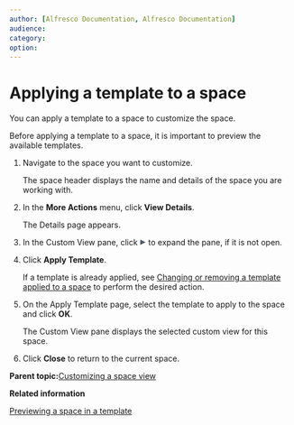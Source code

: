 ```yaml
---
author: [Alfresco Documentation, Alfresco Documentation]
audience: 
category: 
option: 
---
```


# Applying a template to a space

You can apply a template to a space to customize the space.

Before applying a template to a space, it is important to preview the available templates.

1.  Navigate to the space you want to customize.

    The space header displays the name and details of the space you are working with.

2.  In the **More Actions** menu, click **View Details**.

    The Details page appears.

3.  In the Custom View pane, click ![Expand](../images/im-expand.png) to expand the pane, if it is not open.

4.  Click **Apply Template**.

    If a template is already applied, see [Changing or removing a template applied to a space](tuh-spaces-template-changeremove.md) to perform the desired action.

5.  On the Apply Template page, select the template to apply to the space and click **OK**.

    The Custom View pane displays the selected custom view for this space.

6.  Click **Close** to return to the current space.


**Parent topic:**[Customizing a space view](../concepts/cuh-spaces-customize.md)

**Related information**  


[Previewing a space in a template](tuh-spaces-template-preview.md)

